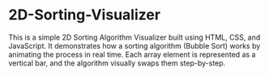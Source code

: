 # 2D-Sorting-Visualizer
This is a simple 2D Sorting Algorithm Visualizer built using HTML, CSS, and JavaScript. It demonstrates how a sorting algorithm (Bubble Sort) works by animating the process in real time. Each array element is represented as a vertical bar, and the algorithm visually swaps them step-by-step.
